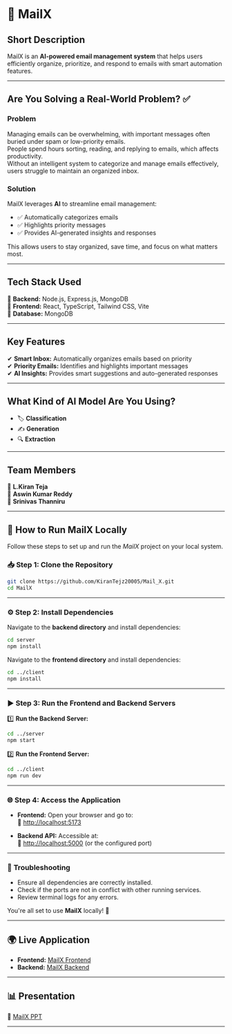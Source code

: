 # 📩 **MailX**  

## **Short Description**  
MailX is an **AI-powered email management system** that helps users efficiently organize, prioritize, and respond to emails with smart automation features.  

---

## **Are You Solving a Real-World Problem?** ✅  

### **Problem**  
Managing emails can be overwhelming, with important messages often buried under spam or low-priority emails.  
People spend hours sorting, reading, and replying to emails, which affects productivity.  
Without an intelligent system to categorize and manage emails effectively, users struggle to maintain an organized inbox.  

### **Solution**  
MailX leverages **AI** to streamline email management:  
- ✅ Automatically categorizes emails  
- ✅ Highlights priority messages  
- ✅ Provides AI-generated insights and responses  

This allows users to stay organized, save time, and focus on what matters most.  

---

## **Tech Stack Used**  
🔹 **Backend:** Node.js, Express.js, MongoDB  
🔹 **Frontend:** React, TypeScript, Tailwind CSS, Vite  
🔹 **Database:** MongoDB  

---

## **Key Features**  
✔ **Smart Inbox:** Automatically organizes emails based on priority  
✔ **Priority Emails:** Identifies and highlights important messages  
✔ **AI Insights:** Provides smart suggestions and auto-generated responses  

---

## **What Kind of AI Model Are You Using?**  
- 🏷 **Classification**  
- ✍ **Generation**  
- 🔍 **Extraction**  

---

## **Team Members**  
👥 **L.Kiran Teja**  
👥 **Aswin Kumar Reddy**  
👥 **Srinivas Thanniru**  


---

## 🚀 **How to Run MailX Locally**  

Follow these steps to set up and run the *MailX* project on your local system.  

### 📥 **Step 1: Clone the Repository**  

```bash
git clone https://github.com/KiranTejz20005/Mail_X.git
cd MailX
```

---

### ⚙ **Step 2: Install Dependencies**  

Navigate to the **backend directory** and install dependencies:  

```bash
cd server
npm install
```

Navigate to the **frontend directory** and install dependencies:  

```bash
cd ../client
npm install
```

---

### ▶ **Step 3: Run the Frontend and Backend Servers**  

1️⃣ **Run the Backend Server:**  

```bash
cd ../server
npm start
```

2️⃣ **Run the Frontend Server:**  

```bash
cd ../client
npm run dev
```

---

### 🌐 **Step 4: Access the Application**  

- **Frontend:** Open your browser and go to:  
  🔗 [http://localhost:5173](http://localhost:5173)  

- **Backend API:** Accessible at:  
  🔗 [http://localhost:5000](http://localhost:5000) (or the configured port)  

---

### 🐞 **Troubleshooting**  

- Ensure all dependencies are correctly installed.  
- Check if the ports are not in conflict with other running services.  
- Review terminal logs for any errors.  

You're all set to use **MailX** locally! 🚀  

---

## 🌍 **Live Application**  
- **Frontend:** [MailX Frontend](https://mail-x.vercel.app/)  
- **Backend:** [MailX Backend](https://mailx-backend.onrender.com/)  

---

## 📊 **Presentation**  
📜 [MailX PPT](https://www.canva.com/design/DAGd1j2EOzM/tZTvvkK-hNV-gnq49clbrw/edit?utm_content=DAGd1j2EOzM&utm_campaign=designshare&utm_medium=link2&utm_source=sharebutton)  

---